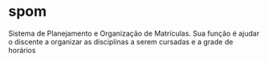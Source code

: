 # spom
Sistema de Planejamento e Organização de Matrículas. Sua função é ajudar o discente a organizar as disciplinas a serem cursadas e a grade de horários
